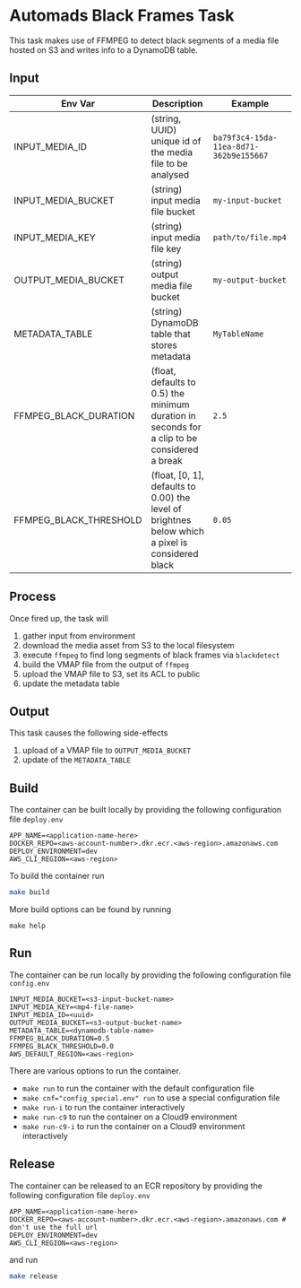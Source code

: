 # Automads Black Frames Task

This task makes use of FFMPEG to detect black segments of a media file hosted on S3 and writes info to a DynamoDB table.

## Input

| Env Var     | Description                 | Example                    |
| ----------- | --------------------------- | -------------------------- |
| INPUT_MEDIA_ID | (string, UUID) unique id of the media file to be analysed  | `ba79f3c4-15da-11ea-8d71-362b9e155667` |
| INPUT_MEDIA_BUCKET | (string) input media file bucket | `my-input-bucket` |
| INPUT_MEDIA_KEY | (string) input media file key | `path/to/file.mp4` |
| OUTPUT_MEDIA_BUCKET | (string) output media file bucket | `my-output-bucket` |
| METADATA_TABLE| (string) DynamoDB table that stores metadata|  `MyTableName`|
| FFMPEG_BLACK_DURATION | (float, defaults to 0.5) the minimum duration in seconds for a clip to be considered a break | `2.5` |
| FFMPEG_BLACK_THRESHOLD| (float, [0, 1], defaults to 0.00) the level of brightnes below which a pixel is considered black | `0.05` |

## Process

Once fired up, the task will

1. gather input from environment
2. download the media asset from S3 to the local filesystem
3. execute `ffmpeg` to find long segments of black frames via `blackdetect`
4. build the VMAP file from the output of `ffmpeg`
5. upload the VMAP file to S3, set its ACL to public
6. update the metadata table

## Output

This task causes the following side-effects
1. upload of a VMAP file to `OUTPUT_MEDIA_BUCKET`
2. update of the `METADATA_TABLE`

## Build

The container can be built locally by providing the following configuration file
`deploy.env`
```
APP_NAME=<application-name-here>
DOCKER_REPO=<aws-account-number>.dkr.ecr.<aws-region>.amazonaws.com
DEPLOY_ENVIRONMENT=dev
AWS_CLI_REGION=<aws-region>
```
To build the container run
```bash
make build
```

More build options can be found by running
```
make help
```

## Run

The container can be run locally by providing the following configuration file
`config.env`
```
INPUT_MEDIA_BUCKET=<s3-input-bucket-name>
INPUT_MEDIA_KEY=<mp4-file-name>
INPUT_MEDIA_ID=<uuid>
OUTPUT_MEDIA_BUCKET=<s3-output-bucket-name>
METADATA_TABLE=<dynamodb-table-name>
FFMPEG_BLACK_DURATION=0.5
FFMPEG_BLACK_THRESHOLD=0.0
AWS_DEFAULT_REGION=<aws-region>
```

There are various options to run the container.

- `make run` to run the container with the default configuration file
- `make cnf="config_special.env" run` to use a special configuration file
- `make run-i` to run the container interactively
- `make run-c9` to run the container on a Cloud9 environment
- `make run-c9-i` to run the container on a Cloud9 environment interactively

## Release

The container can be released to an ECR repository by providing the following configuration file
`deploy.env`
```
APP_NAME=<application-name-here>
DOCKER_REPO=<aws-account-number>.dkr.ecr.<aws-region>.amazonaws.com # don't use the full url
DEPLOY_ENVIRONMENT=dev
AWS_CLI_REGION=<aws-region>
```
and run
```bash
make release
```
